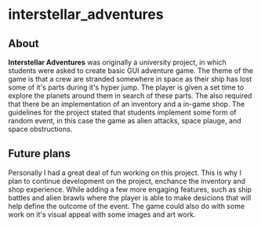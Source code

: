 # interstellar_adventures

## About

**Interstellar Adventures** was originally a university project, in which students were asked to create basic GUI adventure game.
The theme of the game is that a crew are stranded somewhere in space as their ship has lost some of it's parts during it's hyper jump. The player is given a set time to explore the planets around them in search of these parts. The also required that there be an implementation of an inventory and a in-game shop. The guidelines for the project stated that students implement some form of random event, in this case the game as alien attacks, space plauge, and space obstructions.

## Future plans

Personally I had a great deal of fun working on this project. This is why I plan to continue development on the project, enchance the inventory and shop experience. While adding a few more engaging features, such as ship battles and alien brawls where the player is able to make desicions that will help define the outcome of the event. The game could also do with some work on it's visual appeal with some images and art work.


